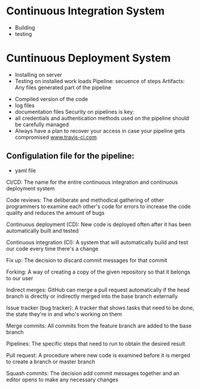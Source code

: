 # Continuous Integration System
* Building
* testing 
# Cuntinuous Deployment System
* Installing on server
* Testing on installed work loads
Pipeline: secuence of steps
Artifacts: Any files generated part of the pipeline
 - Compiled version of the code
 - log files 
 - documentation files 
Security on pipelines is key:
 - all credentials and authentication methods used on the pipeline should be carefully managed
 - Always have a plan to recover  your access in case your pipeline gets compromised 
www.travis-ci.com
## Configulation file for the pipeline:
  - yaml file 



CI/CD: The name for the entire continuous integration and continuous deployment system

Code reviews: The deliberate and methodical gathering of other programmers to examine each other's code for errors to increase the code quality and reduces the amount of bugs

Continuous deployment (CD): New code is deployed often after it has been automatically built and tested

Continuous integration (CI): A system that will automatically build and test our code every time there's a change

Fix up: The decision to discard commit messages for that commit 

Forking: A way of creating a copy of the given repository so that it belongs to our user

Indirect merges: GitHub can merge a pull request automatically if the head branch is directly or indirectly merged into the base branch externally

Issue tracker (bug tracker): A tracker that shows tasks that need to be done, the state they're in and who's working on them

Merge commits: All commits from the feature branch are added to the base branch

Pipelines: The specific steps that need to run to obtain the desired result

Pull request: A procedure where new code is examined before it is merged to create a branch or master branch 

Squash commits: The decision add commit messages together and an editor opens to make any necessary changes